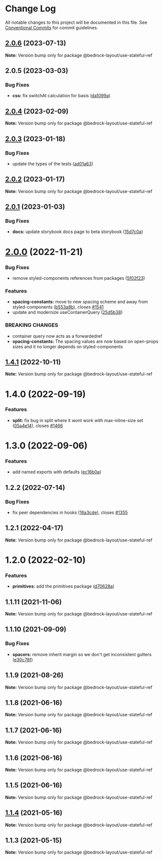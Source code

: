 # Change Log

All notable changes to this project will be documented in this file.
See [Conventional Commits](https://conventionalcommits.org) for commit guidelines.

## [2.0.6](https://github.com/Bedrock-Layouts/Bedrock/compare/@bedrock-layout/use-stateful-ref@2.0.5...@bedrock-layout/use-stateful-ref@2.0.6) (2023-07-13)

**Note:** Version bump only for package @bedrock-layout/use-stateful-ref





## 2.0.5 (2023-03-03)

### Bug Fixes

- **css:** fix switchAt calculation for basis ([da1099a](https://github.com/Bedrock-Layouts/Bedrock/commit/da1099a3c0aa2c0b27e1413688c5124e3b6b5584))

## [2.0.4](https://github.com/Bedrock-Layouts/Bedrock/compare/@bedrock-layout/use-stateful-ref@2.0.3...@bedrock-layout/use-stateful-ref@2.0.4) (2023-02-09)

**Note:** Version bump only for package @bedrock-layout/use-stateful-ref

## [2.0.3](https://github.com/Bedrock-Layouts/Bedrock/compare/@bedrock-layout/use-stateful-ref@2.0.2...@bedrock-layout/use-stateful-ref@2.0.3) (2023-01-18)

### Bug Fixes

- update the types of the tests ([ad01a63](https://github.com/Bedrock-Layouts/Bedrock/commit/ad01a630de619385246733c7b15f3e38d834503c))

## [2.0.2](https://github.com/Bedrock-Layouts/Bedrock/compare/@bedrock-layout/use-stateful-ref@2.0.1...@bedrock-layout/use-stateful-ref@2.0.2) (2023-01-17)

**Note:** Version bump only for package @bedrock-layout/use-stateful-ref

## [2.0.1](https://github.com/Bedrock-Layouts/Bedrock/compare/@bedrock-layout/use-stateful-ref@1.4.1...@bedrock-layout/use-stateful-ref@2.0.1) (2023-01-03)

### Bug Fixes

- **docs:** update storybook docs page to beta storybook ([15d7c0a](https://github.com/Bedrock-Layouts/Bedrock/commit/15d7c0abd7ffc1f451f1fc3c5e151cc9004b5c9d))

# [2.0.0](https://github.com/Bedrock-Layouts/Bedrock/compare/@bedrock-layout/use-stateful-ref@1.4.1...@bedrock-layout/use-stateful-ref@2.0.0) (2022-11-21)

### Bug Fixes

- remove styled-components references from packages ([5f02f23](https://github.com/Bedrock-Layouts/Bedrock/commit/5f02f236d825ef86f3449997e017b80c78d48485))

### Features

- **spacing-constants:** move to new spacing scheme and away from styled-components ([b553a8b](https://github.com/Bedrock-Layouts/Bedrock/commit/b553a8b6b00fdc65538b39170236131f0855c111)), closes [#1541](https://github.com/Bedrock-Layouts/Bedrock/issues/1541)
- update and modernize useContainerQuery ([25d5b38](https://github.com/Bedrock-Layouts/Bedrock/commit/25d5b384b2008ede9ac92dd9200302a0e0926b87))

### BREAKING CHANGES

- container query now acts as a forwardedref
- **spacing-constants:** The spacing values are now based on open-props sizes and it no longer depends on
  styled-components

## [1.4.1](https://github.com/Bedrock-Layouts/Bedrock/compare/@bedrock-layout/use-stateful-ref@1.4.0...@bedrock-layout/use-stateful-ref@1.4.1) (2022-10-11)

**Note:** Version bump only for package @bedrock-layout/use-stateful-ref

# 1.4.0 (2022-09-19)

### Features

- **split:** fix bug in split where it wont work with max-inline-size set ([05a4e14](https://github.com/Bedrock-Layouts/Bedrock/commit/05a4e1498fda813a361b54c2a71735d2673f1109)), closes [#1466](https://github.com/Bedrock-Layouts/Bedrock/issues/1466)

# 1.3.0 (2022-09-06)

### Features

- add named exports with defaults ([ec16b0a](https://github.com/Bedrock-Layouts/Bedrock/commit/ec16b0a6fe5079199c60550eb60c8da2f7d9aa30))

## 1.2.2 (2022-07-14)

### Bug Fixes

- fix peer dependencies in hooks ([16a3cde](https://github.com/Bedrock-Layouts/Bedrock/commit/16a3cdee04996a3cc360a42720c62be44aa42b38)), closes [#1355](https://github.com/Bedrock-Layouts/Bedrock/issues/1355)

## 1.2.1 (2022-04-17)

**Note:** Version bump only for package @bedrock-layout/use-stateful-ref

# 1.2.0 (2022-02-10)

### Features

- **primitives:** add the primitives package ([d70628a](https://github.com/Bedrock-Layouts/Bedrock/commit/d70628ad84b1b995b17c223f510c6ab4303d8a3b))

## 1.1.11 (2021-11-06)

**Note:** Version bump only for package @bedrock-layout/use-stateful-ref

## 1.1.10 (2021-09-09)

### Bug Fixes

- **spacers:** remove inherit margin so we don't get inconsistent gutters ([e30c78f](https://github.com/Bedrock-Layouts/Bedrock/commit/e30c78f76eae5bbfd49e61df1cd479501ae0486b))

## 1.1.9 (2021-08-26)

**Note:** Version bump only for package @bedrock-layout/use-stateful-ref

## 1.1.8 (2021-06-16)

**Note:** Version bump only for package @bedrock-layout/use-stateful-ref

## 1.1.7 (2021-06-16)

**Note:** Version bump only for package @bedrock-layout/use-stateful-ref

## 1.1.6 (2021-06-16)

**Note:** Version bump only for package @bedrock-layout/use-stateful-ref

## 1.1.5 (2021-06-16)

**Note:** Version bump only for package @bedrock-layout/use-stateful-ref

## [1.1.4](https://github.com/Bedrock-Layouts/Bedrock/compare/@bedrock-layout/use-stateful-ref@1.1.3...@bedrock-layout/use-stateful-ref@1.1.4) (2021-05-16)

**Note:** Version bump only for package @bedrock-layout/use-stateful-ref

## 1.1.3 (2021-05-15)

**Note:** Version bump only for package @bedrock-layout/use-stateful-ref
